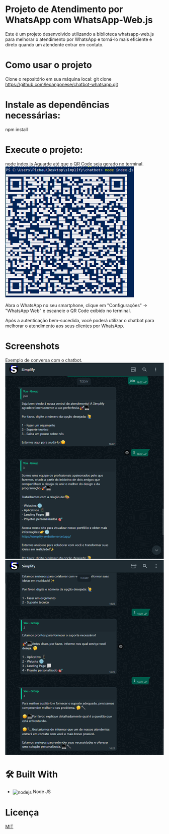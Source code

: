 # Projeto de Atendimento por WhatsApp com WhatsApp-Web.js
Este é um projeto desenvolvido utilizando a biblioteca whatsapp-web.js para melhorar o atendimento por WhatsApp e torná-lo mais eficiente e direto quando um atendente entrar em contato.

# Como usar o projeto
Clone o repositório em sua máquina local:
git clone https://github.com/leoangonese/chatbot-whatsapp.git

# Instale as dependências necessárias:
npm install

# Execute o projeto:

node index.js
Aguarde até que o QR Code seja gerado no terminal.
![App Screenshot](3.png)

Abra o WhatsApp no seu smartphone, clique em "Configurações" -> "WhatsApp Web" e escaneie o QR Code exibido no terminal.

Após a autenticação bem-sucedida, você poderá utilizar o chatbot para melhorar o atendimento aos seus clientes por WhatsApp.

# Screenshots
Exemplo de conversa com o chatbot.
![App Screenshot](1.png)
![App Screenshot](2.png)

# 🛠 Built With

- <img align="center" alt="nodejs" height="30" width="40" src="https://plugins.jetbrains.com/files/6098/338769/icon/pluginIcon.png"> Node JS

# Licença

[MIT](https://choosealicense.com/licenses/mit/)
